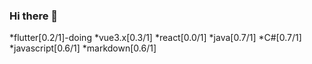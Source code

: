### Hi there 👋
*flutter[0.2/1]-doing 
*vue3.x[0.3/1] 
*react[0.0/1]
*java[0.7/1]
*C#[0.7/1]
*javascript[0.6/1]
*markdown[0.6/1] 
<!--
**caowujun/caowujun** is a ✨ _special_ ✨ repository because its `README.md` (this file) appears on your GitHub profile.

Here are some ideas to get you started:

- 🔭 I’m currently working on ...
- 🌱 I’m currently learning ...
- 👯 I’m looking to collaborate on ...
- 🤔 I’m looking for help with ...
- 💬 Ask me about ...
- 📫 How to reach me: ...
- 😄 Pronouns: ...
- ⚡ Fun fact: ...
-->
